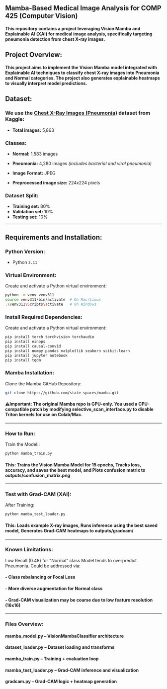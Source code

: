 ## Mamba-Based Medical Image Analysis for COMP 425 (Computer Vision)

#### This repository contains a project leveraging Vision Mamba and Explainable AI (XAI) for medical image analysis, specifically targeting pneumonia detection from chest X-ray images.

## Project Overview:

#### This project aims to implement the Vision Mamba model integrated with Explainable AI techniques to classify chest X-ray images into Pneumonia and Normal categories. The project also generates explainable heatmaps to visually interpret model predictions.

## Dataset:

### We use the [Chest X-Ray Images (Pneumonia)](https://www.kaggle.com/datasets/paultimothymooney/chest-xray-pneumonia) dataset from Kaggle:

- **Total images:** 5,863  

### Classes:
- **Normal:** 1,583 images  
- **Pneumonia:** 4,280 images *(includes bacterial and viral pneumonia)*  

- **Image Format:** JPEG  
- **Preprocessed image size:** 224x224 pixels  

### Dataset Split:
- **Training set:** 80%  
- **Validation set:** 10%  
- **Testing set:** 10%  

---

## Requirements and Installation:

### Python Version:
- Python `3.11`

### Virtual Environment:

Create and activate a Python virtual environment:
```bash
python -m venv venv311
source venv311/bin/activate  # On Mac/Linux
.\venv311\Scripts\activate   # On Windows
```

### Install Required Dependencies:

Create and activate a Python virtual environment:
```bash
pip install torch torchvision torchaudio
pip install einops
pip install causal-conv1d
pip install numpy pandas matplotlib seaborn scikit-learn
pip install jupyter notebook
pip install tqdm
```

### Mamba Installation:

Clone the Mamba GitHub Repository:
```bash
git clone https://github.com/state-spaces/mamba.git
```
#### ⚠️Important: The original Mamba repo is GPU-only. You used a CPU-compatible patch by modifying selective_scan_interface.py to disable Triton kernels for use on Colab/Mac.
---


### How to Run:

Train the Model::
```bash
python mamba_train.py
```
#### This: Trains the Vision Mamba Model for 15 epochs, Tracks loss, accuracy, and saves the best model, and Plots confusion matrix to outputs/confusion_matrix.png
---


### Test with Grad-CAM (XAI):

After Training:
```bash
python mamba_test_loader.py
```
#### This: Loads example X-ray images, Runs inference using the best saved model, Generates Grad-CAM heatmaps to outputs/gradcam/
---


### Known Limitations:
Low Recall (0.48) for "Normal" class
Model tends to overpredict Pneumonia. Could be addressed via:
#### - Class rebalancing or Focal Loss
#### - More diverse augmentation for Normal class
#### - Grad-CAM visualization may be coarse due to low feature resolution (16x16)
  ---


### Files Overview: 
#### mamba_model.py – VisionMambaClassifier architecture <br />
#### dataset_loader.py – Dataset loading and transforms <br />
#### mamba_train.py – Training + evaluation loop <br />
#### mamba_test_loader.py – Grad-CAM inference and visualization <br />
#### gradcam.py – Grad-CAM logic + heatmap generation <br />




